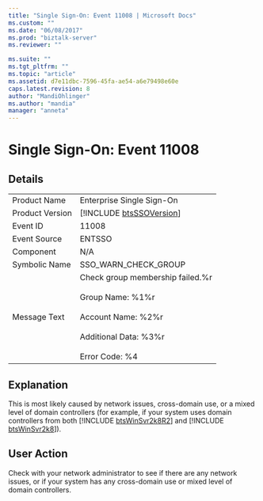 ```yaml
---
title: "Single Sign-On: Event 11008 | Microsoft Docs"
ms.custom: ""
ms.date: "06/08/2017"
ms.prod: "biztalk-server"
ms.reviewer: ""

ms.suite: ""
ms.tgt_pltfrm: ""
ms.topic: "article"
ms.assetid: d7e11dbc-7596-45fa-ae54-a6e79498e60e
caps.latest.revision: 8
author: "MandiOhlinger"
ms.author: "mandia"
manager: "anneta"
---
```

# Single Sign-On: Event 11008
## Details  
  
|                 |                                                                                                                                                           |
|-----------------|-----------------------------------------------------------------------------------------------------------------------------------------------------------|
|  Product Name   |                                                                 Enterprise Single Sign-On                                                                 |
| Product Version |                                                [!INCLUDE [btsSSOVersion](../includes/btsssoversion-md.md)]                                                |
|    Event ID     |                                                                           11008                                                                           |
|  Event Source   |                                                                          ENTSSO                                                                           |
|    Component    |                                                                            N/A                                                                            |
|  Symbolic Name  |                                                                   SSO_WARN_CHECK_GROUP                                                                    |
|  Message Text   | Check group membership failed.%r<br /><br /> Group Name: %1%r<br /><br /> Account Name: %2%r<br /><br /> Additional Data: %3%r<br /><br /> Error Code: %4 |
  
## Explanation  
 This is most likely caused by network issues, cross-domain use, or a mixed level of domain controllers (for example, if your system uses domain controllers from both [!INCLUDE [btsWinSvr2k8R2](../includes/btswinsvr2k8r2-md.md)] and [!INCLUDE [btsWinSvr2k8](../includes/btswinsvr2k8-md.md)]).  
  
## User Action  
 Check with your network administrator to see if there are any network issues, or if your system has any cross-domain use or mixed level of domain controllers.
